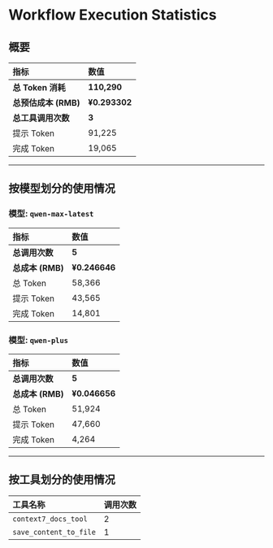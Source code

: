 # Workflow Execution Statistics

## 概要

| 指标 | 数值 |
| :--- | :--- |
| **总 Token 消耗** | **110,290** |
| **总预估成本 (RMB)** | **¥0.293302** |
| **总工具调用次数** | **3** |
| 提示 Token | 91,225 |
| 完成 Token | 19,065 |

---

## 按模型划分的使用情况


### 模型: `qwen-max-latest`

| 指标 | 数值 |
| :--- | :--- |
| **总调用次数** | **5** |
| **总成本 (RMB)** | **¥0.246646** |
| 总 Token | 58,366 |
| 提示 Token | 43,565 |
| 完成 Token | 14,801 |

### 模型: `qwen-plus`

| 指标 | 数值 |
| :--- | :--- |
| **总调用次数** | **5** |
| **总成本 (RMB)** | **¥0.046656** |
| 总 Token | 51,924 |
| 提示 Token | 47,660 |
| 完成 Token | 4,264 |

---

## 按工具划分的使用情况

| 工具名称 | 调用次数 |
| :--- | :--- |
| `context7_docs_tool` | 2 |
| `save_content_to_file` | 1 |
